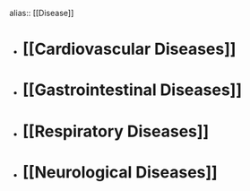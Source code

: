 alias:: [[Disease]]

- # [[Cardiovascular Diseases]]
- # [[Gastrointestinal Diseases]]
- # [[Respiratory Diseases]]
- # [[Neurological Diseases]]

